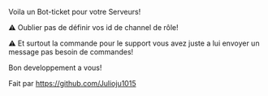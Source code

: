 Voila un Bot-ticket pour votre Serveurs!

:warning: Oublier pas de définir vos id de channel de rôle!

:warning: Et surtout la commande pour le support vous avez juste a lui envoyer un message pas besoin de commandes!

Bon developpement a vous!

Fait par https://github.com/Julioju1015
